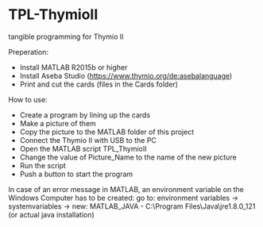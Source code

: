 # TPL-ThymioII
tangible programming for Thymio II

Preperation:
- Install MATLAB R2015b or higher
- Install Aseba Studio (https://www.thymio.org/de:asebalanguage)
- Print and cut the cards (files in the Cards folder)

How to use:
- Create a program by lining up the cards
- Make a picture of them
- Copy the picture to the MATLAB folder of this project
- Connect the Thymio II with USB to the PC
- Open the MATLAB script TPL_ThymioII
- Change the value of Picture_Name to the name of the new picture
- Run the script
- Push a button to start the program


In case of an error message in MATLAB, an environment variable on the Windows Computer has to be created:
go to: environment variables -> systemvariables -> new: MATLAB_JAVA - C:\Program Files\Java\jre1.8.0_121 (or actual java installation)
